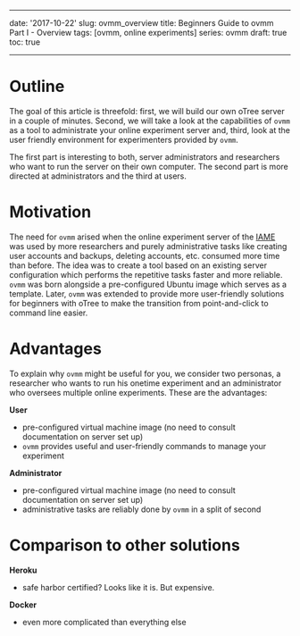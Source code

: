 
---

date: '2017-10-22'
slug: ovmm_overview
title: Beginners Guide to ovmm Part I - Overview
tags: [ovmm, online experiments]
series: ovmm
draft: true
toc: true

---

# Outline

The goal of this article is threefold: first, we will build our own oTree
server in a couple of minutes. Second, we will take a look at the capabilities
of ``ovmm`` as a tool to administrate your online experiment server and, third,
look at the user friendly environment for experimenters provided by ``ovmm``.

The first part is interesting to both, server administrators and researchers
who want to run the server on their own computer. The second part is more
directed at administrators and the third at users.

# Motivation

The need for ``ovmm`` arised when the online experiment server of the
[IAME](https://www.iame.uni-bonn.de/) was used by more researchers and purely
administrative tasks like creating user accounts and backups, deleting
accounts, etc. consumed more time than before. The idea was to create a tool
based on an existing server configuration which performs the repetitive tasks
faster and more reliable. ``ovmm`` was born alongside a pre-configured Ubuntu
image which serves as a template. Later, ``ovmm`` was extended to provide more
user-friendly solutions for beginners with oTree to make the transition from
point-and-click to command line easier.

# Advantages

To explain why ``ovmm`` might be useful for you, we consider two personas, a
researcher who wants to run his onetime experiment and an administrator who
oversees multiple online experiments. These are the advantages:

**User**

- pre-configured virtual machine image (no need to consult documentation on
  server set up)
- ``ovmm`` provides useful and user-friendly commands to manage your experiment

**Administrator**

- pre-configured virtual machine image (no need to consult documentation on
  server set up)
- administrative tasks are reliably done by ``ovmm`` in a split of second

# Comparison to other solutions

**Heroku**

- safe harbor certified? Looks like it is. But expensive.

**Docker**

- even more complicated than everything else

